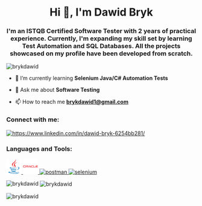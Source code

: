 <h1 align="center">Hi 👋, I'm Dawid Bryk</h1>
<h3 align="center">I'm an ISTQB Certified Software Tester with 2 years of practical experience. Currently, I'm expanding my skill set by learning Test Automation and SQL Databases. All the projects showcased on my profile have been developed from scratch.</h3>

<p align="left"> <img src="https://komarev.com/ghpvc/?username=brykdawid&label=Profile%20views&color=0e75b6&style=flat" alt="brykdawid" /> </p>

- 🌱 I’m currently learning **Selenium Java/C# Automation Tests**

- 💬 Ask me about **Software Testing**

- 📫 How to reach me **brykdawid1@gmail.com**

<h3 align="left">Connect with me:</h3>
<p align="left">
<a href="https://linkedin.com/in/https://www.linkedin.com/in/dawid-bryk-6254bb281/" target="blank"><img align="center" src="https://raw.githubusercontent.com/rahuldkjain/github-profile-readme-generator/master/src/images/icons/Social/linked-in-alt.svg" alt="https://www.linkedin.com/in/dawid-bryk-6254bb281/" height="30" width="40" /></a>
</p>

<h3 align="left">Languages and Tools:</h3>
<p align="left"> <a href="https://www.java.com" target="_blank" rel="noreferrer"> <img src="https://raw.githubusercontent.com/devicons/devicon/master/icons/java/java-original.svg" alt="java" width="40" height="40"/> </a> <a href="https://www.oracle.com/" target="_blank" rel="noreferrer"> <img src="https://raw.githubusercontent.com/devicons/devicon/master/icons/oracle/oracle-original.svg" alt="oracle" width="40" height="40"/> </a> <a href="https://postman.com" target="_blank" rel="noreferrer"> <img src="https://www.vectorlogo.zone/logos/getpostman/getpostman-icon.svg" alt="postman" width="40" height="40"/> </a> <a href="https://www.selenium.dev" target="_blank" rel="noreferrer"> <img src="https://raw.githubusercontent.com/detain/svg-logos/780f25886640cef088af994181646db2f6b1a3f8/svg/selenium-logo.svg" alt="selenium" width="40" height="40"/> </a> </p>

<p><img align="left" src="https://github-readme-stats.vercel.app/api/top-langs?username=brykdawid&show_icons=true&locale=en&layout=compact" alt="brykdawid" /></p>

<p>&nbsp;<img align="center" src="https://github-readme-stats.vercel.app/api?username=brykdawid&show_icons=true&locale=en" alt="brykdawid" /></p>

<p><img align="center" src="https://github-readme-streak-stats.herokuapp.com/?user=brykdawid&" alt="brykdawid" /></p>
